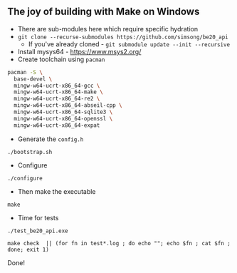 ## The joy of building with Make on Windows

* There are sub-modules here which require specific hydration
* `git clone --recurse-submodules https://github.com/simsong/be20_api`
   * If you've already cloned - `git submodule update --init --recursive` 
* Install mysys64 - https://www.msys2.org/
* Create toolchain using `pacman`

```sh
pacman -S \
  base-devel \
  mingw-w64-ucrt-x86_64-gcc \
  mingw-w64-ucrt-x86_64-make \
  mingw-w64-ucrt-x86_64-re2 \
  mingw-w64-ucrt-x86_64-abseil-cpp \
  mingw-w64-ucrt-x86_64-sqlite3 \
  mingw-w64-ucrt-x86_64-openssl \
  mingw-w64-ucrt-x86_64-expat
```
* Generate the `config.h`
```
./bootstrap.sh
```
* Configure
```
./configure
```
* Then make the executable  
```
make
```
* Time for tests
```shell
./test_be20_api.exe    

make check  || (for fn in test*.log ; do echo ""; echo $fn ; cat $fn ; done; exit 1)
```
Done!
